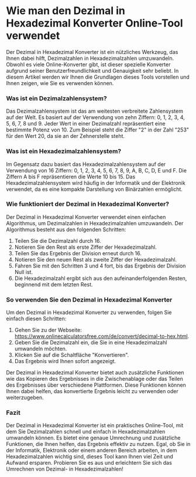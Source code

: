Wie man den Dezimal in Hexadezimal Konverter Online-Tool verwendet
==================================================================

Der Dezimal in Hexadezimal Konverter ist ein nützliches Werkzeug, das Ihnen dabei hilft, Dezimalzahlen in Hexadezimalzahlen umzuwandeln. Obwohl es viele Online-Konverter gibt, ist dieser spezielle Konverter aufgrund seiner Benutzerfreundlichkeit und Genauigkeit sehr beliebt. In diesem Artikel werden wir Ihnen die Grundlagen dieses Tools vorstellen und Ihnen zeigen, wie Sie es verwenden können.

### Was ist ein Dezimalzahlensystem?

Das Dezimalzahlensystem ist das am weitesten verbreitete Zahlensystem auf der Welt. Es basiert auf der Verwendung von zehn Ziffern: 0, 1, 2, 3, 4, 5, 6, 7, 8 und 9. Jeder Wert in einer Dezimalzahl repräsentiert eine bestimmte Potenz von 10. Zum Beispiel steht die Ziffer "2" in der Zahl "253" für den Wert 20, da sie an der Zehnerstelle steht.

### Was ist ein Hexadezimalzahlensystem?

Im Gegensatz dazu basiert das Hexadezimalzahlensystem auf der Verwendung von 16 Ziffern: 0, 1, 2, 3, 4, 5, 6, 7, 8, 9, A, B, C, D, E und F. Die Ziffern A bis F repräsentieren die Werte 10 bis 15. Das Hexadezimalzahlensystem wird häufig in der Informatik und der Elektronik verwendet, da es eine kompakte Darstellung von Binärzahlen ermöglicht.

### Wie funktioniert der Dezimal in Hexadezimal Konverter?

Der Dezimal in Hexadezimal Konverter verwendet einen einfachen Algorithmus, um Dezimalzahlen in Hexadezimalzahlen umzuwandeln. Der Algorithmus besteht aus den folgenden Schritten:

1. Teilen Sie die Dezimalzahl durch 16.
2. Notieren Sie den Rest als erste Ziffer der Hexadezimalzahl.
3. Teilen Sie das Ergebnis der Division erneut durch 16.
4. Notieren Sie den neuen Rest als zweite Ziffer der Hexadezimalzahl.
5. Fahren Sie mit den Schritten 3 und 4 fort, bis das Ergebnis der Division Null ist.
6. Die Hexadezimalzahl ergibt sich aus den aufeinanderfolgenden Resten, beginnend mit dem letzten Rest.

### So verwenden Sie den Dezimal in Hexadezimal Konverter

Um den Dezimal in Hexadezimal Konverter zu verwenden, folgen Sie einfach diesen Schritten:

1. Gehen Sie zu der Webseite: <https://www.onlinecalculatorsfree.com/de/convert/decimal-to-hex.html>.
2. Geben Sie die Dezimalzahl ein, die Sie in eine Hexadezimalzahl umwandeln möchten.
3. Klicken Sie auf die Schaltfläche "Konvertieren".
4. Das Ergebnis wird Ihnen sofort angezeigt.

Der Dezimal in Hexadezimal Konverter bietet auch zusätzliche Funktionen wie das Kopieren des Ergebnisses in die Zwischenablage oder das Teilen des Ergebnisses über verschiedene Plattformen. Diese Funktionen können Ihnen dabei helfen, das konvertierte Ergebnis leicht zu verwenden oder weiterzugeben.

### Fazit

Der Dezimal in Hexadezimal Konverter ist ein praktisches Online-Tool, mit dem Sie Dezimalzahlen schnell und einfach in Hexadezimalzahlen umwandeln können. Es bietet eine genaue Umrechnung und zusätzliche Funktionen, die Ihnen helfen, das Ergebnis effektiv zu nutzen. Egal, ob Sie in der Informatik, Elektronik oder einem anderen Bereich arbeiten, in dem Hexadezimalzahlen wichtig sind, dieses Tool kann Ihnen viel Zeit und Aufwand ersparen. Probieren Sie es aus und erleichtern Sie sich das Umrechnen von Dezimal- in Hexadezimalzahlen!